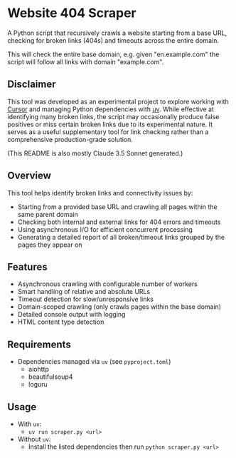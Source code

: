 # Website 404 Scraper

A Python script that recursively crawls a website starting from a base URL, checking for broken links (404s) and timeouts across the entire domain.

This will check the entire base domain, e.g. given "en.example.com" the script will follow all links with domain "example.com".

## Disclaimer

This tool was developed as an experimental project to explore working with [Cursor](https://cursor.com/) and managing Python dependencies with [uv](https://github.com/astral-sh/uv). While effective at identifying many broken links, the script may occasionally produce false positives or miss certain broken links due to its experimental nature. It serves as a useful supplementary tool for link checking rather than a comprehensive production-grade solution.

(This README is also mostly Claude 3.5 Sonnet generated.)

## Overview

This tool helps identify broken links and connectivity issues by:

- Starting from a provided base URL and crawling all pages within the same parent domain
- Checking both internal and external links for 404 errors and timeouts
- Using asynchronous I/O for efficient concurrent processing
- Generating a detailed report of all broken/timeout links grouped by the pages they appear on

## Features

- Asynchronous crawling with configurable number of workers
- Smart handling of relative and absolute URLs
- Timeout detection for slow/unresponsive links
- Domain-scoped crawling (only crawls pages within the base domain)
- Detailed console output with logging
- HTML content type detection

## Requirements

- Dependencies managed via `uv` (see `pyproject.toml`)
  - aiohttp
  - beautifulsoup4
  - loguru

## Usage

- With `uv`:
  - `uv run scraper.py <url>`
- Without `uv`:
  - Install the listed dependencies then run `python scraper.py <url>`